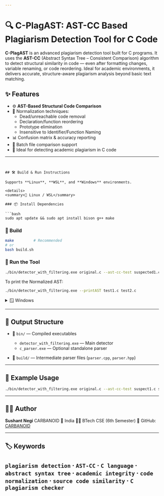 ```yaml
---

````
# 🔍 C-PlagAST: AST-CC Based Plagiarism Detection Tool for C Code

**C-PlagAST** is an advanced plagiarism detection tool built for C programs. It uses the **AST-CC** (Abstract Syntax Tree – Consistent Comparison) algorithm to detect structural similarity in code
 — even after formatting changes, variable renaming, or code reordering. Ideal for academic environments, it delivers accurate, structure-aware plagiarism analysis beyond basic text matching.

## ✨ Features

- ⚙️ **AST-Based Structural Code Comparison**
- 🔄 Normalization techniques:
  - Dead/unreachable code removal
  - Declaration/function reordering
  - Prototype elimination
  - Insensitive to Identifier/Function Naming
- 📊 Confusion matrix & accuracy reporting
- 📁 Batch file comparison support
- 🧪 Ideal for detecting academic plagiarism in C code

---
```


## 🛠️ Build & Run Instructions

Supports **Linux**, **WSL**, and **Windows** environments.

<details>
<summary>🐧 Linux / WSL</summary>

### 📦 Install Dependencies

```bash
sudo apt update && sudo apt install bison g++ make
````

### 🔧 Build

```bash
make         # Recommended
# or
bash build.sh
```

### 🧪 Run the Tool

```bash
./bin/detector_with_filtering.exe original.c --ast-cc-test suspected1.c suspected2.c
```

To print the Normalized AST:

```bash
./bin/detector_with_filtering.exe --printAST test1.c test2.c
```

</details>

<details>
<summary>🪟 Windows</summary>

### 🔧 Build

Run `build.bat` in File Explorer or Command Prompt:

```bat
.\build.bat
```

> ⚠️ Ensure `bison` and `g++` are in PATH (use MSYS2 or WSL if needed)

### 🧪 Run the Tool

```bat
bin\detector_with_filtering.exe original.c --ast-cc-test suspected1.c suspected2.c
```

To print normalized AST:

```bat
bin\detector_with_filtering.exe --printAST test1.c test2.c
```

</details>

---

## 📂 Output Structure

* 🔹 `bin/` — Compiled executables

  * `detector_with_filtering.exe` — Main detector
  * `c_parser.exe` — Optional standalone parser
* 🔹 `build/` — Intermediate parser files (`parser.cpp`, `parser.hpp`)

---

## 📌 Example Usage

```bash
./bin/detector_with_filtering.exe original.c --ast-cc-test suspect1.c suspect2.c
```

---

## 🙋‍♂️ Author

**Sushant Negi**
CARBANOID
📍 India
🧑‍💻 BTech CSE (6th Semester)
🔗 GitHub: [CARBANOID](https://github.com/CARBANOID)

---

## 🏷️ Keywords

`plagiarism detection` · `AST-CC` · `C language` · `abstract syntax tree` · `academic integrity` · `code normalization` · `source code similarity` · `C plagiarism checker`
---
